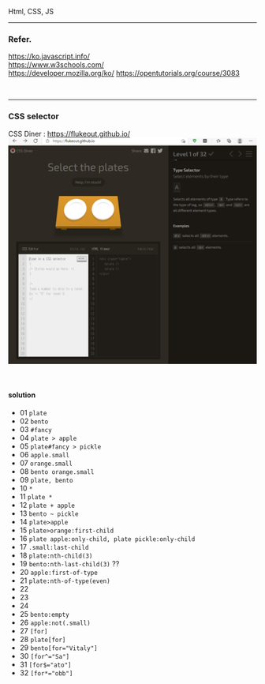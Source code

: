 Html, CSS, JS
<br>

---

### Refer.
https://ko.javascript.info/  
https://www.w3schools.com/  
https://developer.mozilla.org/ko/
https://opentutorials.org/course/3083  

<br>

---

### CSS selector
CSS Diner : https://flukeout.github.io/  
![Screenshot](./../../imgs/CSS.PNG)

<br>

#### solution
- 01 `plate`
- 02 `bento`
- 03 `#fancy`
- 04 `plate > apple`
- 05 `plate#fancy > pickle`
- 06 `apple.small`
- 07 `orange.small`
- 08 `bento orange.small`
- 09 `plate, bento`
- 10 `*`
- 11 `plate *`
- 12 `plate + apple`
- 13 `bento ~ pickle`
- 14 `plate>apple`
- 15 `plate>orange:first-child`
- 16 `plate apple:only-child, plate pickle:only-child`
- 17 `.small:last-child`
- 18  `plate:nth-child(3)`
- 19 `bento:nth-last-child(3)` ??
- 20 `apple:first-of-type`
- 21 `plate:nth-of-type(even)`
- 22
- 23
- 24
- 25 `bento:empty`
- 26 `apple:not(.small)`
- 27 `[for]`
- 28 `plate[for]`
- 29 `bento[for="Vitaly"]`
- 30 `[for^="Sa"]`
- 31 `[for$="ato"]`
- 32 `[for*="obb"]`